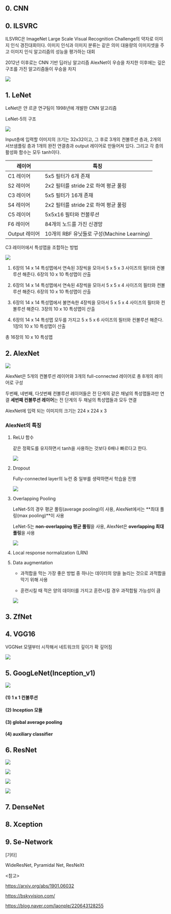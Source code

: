 ## 0. CNN











## 0. **ILSVRC**

ILSVRC은 ImageNet Large Scale Visual Recognition Challenge의 약자로 이미지 인식 경진대회이다. 
이미지 인식과 이미지 분류는 같은 의미
대용량의 이미지셋을 주고 이미지 인식 알고리즘의 성능을 평가하는 대회



2012년 이후로는 CNN 기반 딥러닝 알고리즘 AlexNet이 우승을 차지한 이후에는 깊은 구조를 가진 알고리즘들이 우승을 차지

![](../Image/ILSVRC.png)



## 1. LeNet

LeNet은 얀 르쿤 연구팀이 1998년에 개발한 CNN 알고리즘

LeNet-5의 구조

![](../Image/LeNet5.png)



Input층에 입력할 이미지의 크기는 32x32이고, 그 후로 3개의 컨볼루션 층과, 2개의 서브샘플링 층과 1개의 완전 연결층과 output 레이어로 만들어져 있다. 그리고 각 층의 활성화 함수는 모두 tanh이다.



| 레이어        | 특징                                       |
| ------------- | ------------------------------------------ |
| C1 레이어     | 5x5 필터가 6개 존재                        |
| S2 레이어     | 2x2 필터를 stride 2로 하여 평균 풀링       |
| C3 레이어     | 5x5 필터가 16개 존재                       |
| S4 레이어     | 2x2 필터를 stride 2로 하여 평균 풀링       |
| C5 레이어     | 5x5x16 필터와 컨볼루션                     |
| F6 레이어     | 84개의 노드를 가진 신경망                  |
| Output 레이어 | 10개의 RBF 유닛들로 구성(Machine Learning) |



C3 레이어에서 특성맵을 조합하는 방법

![](../Image/LeNet5_2.png)

1. 6장의 14 x 14 특성맵에서 연속된 3장씩을 모아서 5 x 5 x 3 사이즈의 필터와 컨볼루션 해준다. 6장의 10 x 10 특성맵이 산출 

2. 6장의 14 x 14 특성맵에서 연속된 4장씩을 모아서 5 x 5 x 4 사이즈의 필터와 컨볼루션 해준다. 6장의 10 x 10 특성맵이 산출

3. 6장의 14 x 14 특성맵에서 불연속한 4장씩을 모아서 5 x 5 x 4 사이즈의 필터와 컨볼루션 해준다. 3장의 10 x 10 특성맵이 산출 

4. 6장의 14 x 14 특성맵 모두를 가지고 5 x 5 x 6 사이즈의 필터와 컨볼루션 해준다. 1장의 10 x 10 특성맵이 산출

총 16장의 10 x 10 특성맵 



## 2. AlexNet

![](../Image/AlexNet.png)

AlexNet은 5개의 컨볼루션 레이어와 3개의 full-connected 레이어로 총 8개의 레이어로 구성

두번째, 네번째, 다섯번째 컨볼루션 레이어들은 전 단계의 같은 채널의 특성맵들과만 연결
**세번째 컨볼루션 레이어**는 전 단계의 두 채널의 특성맵들과 모두 연결

 AlexNet에 입력 되는 이미지의 크기는 224 x 224 x 3



### AlexNet의 특징

1. ReLU 함수

   같은 정확도를 유지하면서 tanh을 사용하는 것보다 6배나 빠르다고 한다.

   ![](../Image/ReLU.png)

   

2. Dropout

   Fully-connected layer의 뉴런 중 일부를 생략하면서 학습을 진행

   ![](../Image/Dropout.png)

   

3. Overlapping Pooling

   LeNet-5의 경우 평균 풀링(average pooling)이 사용, AlexNet에서는 **최대 풀링(max pooling)**이 사용

   LeNet-5는 **non-overlapping 평균 풀링**을 사용, AlexNet은 **overlapping 최대 풀링**을 사용

   

   ![](../Image/OverlappingPooling.png)

4. Local response normalization (LRN)

   

5. Data augmentation

   - 과적합을 막는 가장 좋은 방법 중 하나는 데이터의 양을 늘리는 것으로 과적합을 막기 위해 사용

   - 훈련시킬 때 적은 양의 데이터를 가지고 훈련시킬 경우 과적합될 가능성이 큼

   

   

   ![](../Image/DataAug.png)




## 3. ZfNet



## 4. VGG16

VGGNet 모델부터 시작해서 네트워크의 깊이가 확 깊어짐



![](../Image/VGG16.png)





## 5. GoogLeNet(Inception_v1)



![](../Image/GoogLeNet.png)



#### (1) **1 x 1 컨볼루션**



#### (2) **Inception 모듈**



#### **(3) global average pooling**



#### **(4) auxiliary classifier**







## 6. ResNet



![](../Image/DeepLayer.png)





![](../Image/Residual.png)







![](../Image/ResNet.png)





![](../Image/ResNet_2.png)







## 7. DenseNet



## 8. Xception



## 9. Se-Network







[기타]

WideResNet, Pyramidal Net, ResNeXt



<참고>

https://arxiv.org/abs/1901.06032

https://bskyvision.com/

https://blog.naver.com/laonple/220643128255